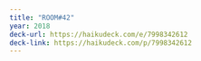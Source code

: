 ```yaml
---
title: "ROOM#42"
year: 2018
deck-url: https://haikudeck.com/e/7998342612
deck-link: https://haikudeck.com/p/7998342612
---
```


